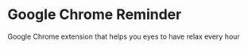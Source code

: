 Google Chrome Reminder
===============

Google Chrome extension that helps you eyes to have relax every hour
